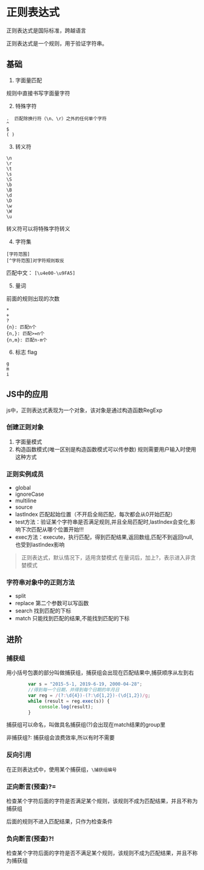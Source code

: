 # 正则表达式

正则表达式是国际标准，跨越语言

正则表达式是一个规则，用于验证字符串。

## 基础

1. 字面量匹配

规则中直接书写字面量字符

2. 特殊字符
   
```
.  匹配除换行符（\n、\r）之外的任何单个字符  
^
$
( )
```

3. 转义符

```
\n
\r
\t
\s
\S
\b
\B
\d
\D
\w
\W
\u
```

转义符可以将特殊字符转义

4. 字符集

```
[字符范围]
[^字符范围]对字符规则取反
```

匹配中文： ```[\u4e00-\u9FA5]```

5. 量词

前面的规则出现的次数

```
*
+
?
{n}: 匹配n个
{n,}: 匹配>=n个
{n,m}: 匹配n-m个
```

6. 标志 flag
```
g
m
i
```

## JS中的应用

js中，正则表达式表现为一个对象，该对象是通过构造函数RegExp

### 创建正则对象

1. 字面量模式
2. 构造函数模式(唯一区别是构造函数模式可以传参数) 规则需要用户输入时使用这种方式

### 正则实例成员

- global
- ignoreCase
- multiline
- source
- lastIndex 匹配起始位置（不开启全局匹配，每次都会从0开始匹配）
- test方法：验证某个字符串是否满足规则,并且全局匹配时,lastIndex会变化,影响下次匹配从哪个位置开始!!!
- exec方法：execute，执行匹配，得到匹配结果,返回数组,匹配不到返回null,也受到lastIndex影响


> 正则表达式，默认情况下，适用贪婪模式
> 在量词后，加上?，表示进入非贪婪模式

### 字符串对象中的正则方法

- split 
- replace 第二个参数可以写函数
- search 找到匹配的下标
- match 只能找到匹配的结果,不能找到匹配的下标 

## 进阶

### 捕获组

用小括号包裹的部分叫做捕获组，捕获组会出现在匹配结果中,捕获顺序从左到右
```js
        var s = "2015-5-1, 2019-6-19, 2000-04-28";
        //得到每一个日期，并得到每个日期的年月日
        var reg = /(?:\d{4})-(?:\d{1,2})-(\d{1,2})/g;
        while (result = reg.exec(s)) {
            console.log(result);
        }
```

捕获组可以命名，叫做具名捕获组(?<year>)会出现在match结果的group里

非捕获组?:  捕获组会浪费效率,所以有时不需要

### 反向引用

在正则表达式中，使用某个捕获组，```\捕获组编号```

### 正向断言(预查)?=

检查某个字符后面的字符是否满足某个规则，该规则不成为匹配结果，并且不称为捕获组

后面的规则不进入匹配结果，只作为检查条件

### 负向断言(预查)?!

检查某个字符后面的字符是否不满足某个规则，该规则不成为匹配结果，并且不称为捕获组